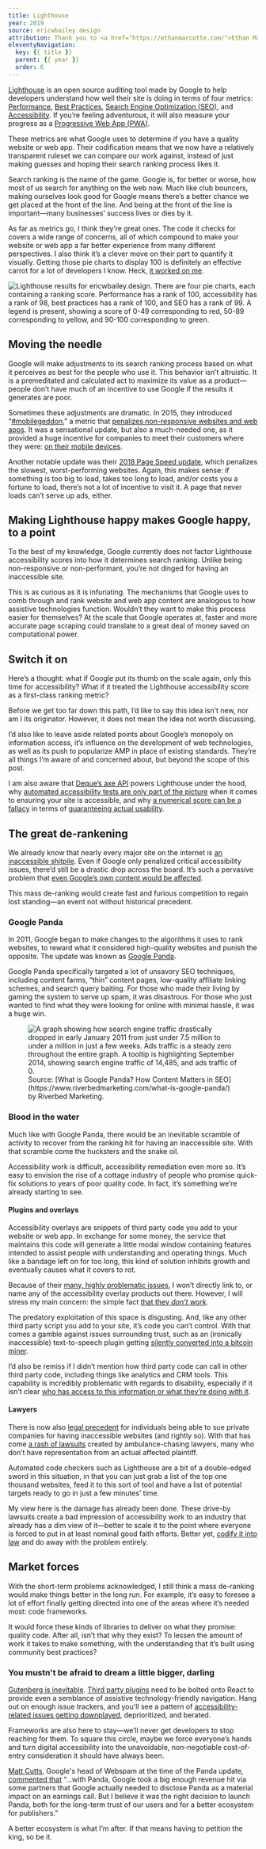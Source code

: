 ```yaml
---
title: Lighthouse
year: 2019
source: ericwbailey.design
attribution: Thank you to <a href="https://ethanmarcotte.com/">Ethan Marcotte</a> for his thoughts and feedback.
eleventyNavigation:
  key: {{ title }}
  parent: {{ year }}
  order: 6
---
```


[Lighthouse](https://developers.google.com/web/tools/lighthouse/) is an open source auditing tool made by Google to help developers understand how well their site is doing in terms of four metrics: [Performance](https://developers.google.com/web/tools/lighthouse/audits/critical-request-chains), [Best Practices](https://developers.google.com/web/tools/lighthouse/audits/appcache), [Search Engine Optimization (<abbr>SEO</abbr>)](https://developers.google.com/web/tools/lighthouse/audits/description), and [Accessibility](https://developers.google.com/web/tools/lighthouse/audits/button-name). If you’re feeling adventurous, it will also measure your progress as a [Progressive Web App (<abbr>PWA</abbr>)](https://developers.google.com/web/tools/lighthouse/audits/address-bar).

These metrics are what Google uses to determine if you have a quality website or web app. Their codification means that we now have a relatively transparent ruleset we can compare our work against, instead of just making guesses and hoping their search ranking process likes it.

Search ranking is the name of the game. Google is, for better or worse, how most of us search for anything on the web now. Much like club bouncers, making ourselves look good for Google means there’s a better chance we get placed at the front of the line. And being at the front of the line is important—many businesses’ success lives or dies by it.

As far as metrics go, I think they’re great ones. The code it checks for covers a wide range of concerns, all of which compound to make your website or web app a far better experience from many different perspectives. I also think it’s a clever move on their part to quantify it visually. Getting those pie charts to display 100 is definitely an effective carrot for a lot of developers I know. Heck, [it worked on me](https://lighthouse-dot-webdotdevsite.appspot.com/lh/html?url=https://ericwbailey.design/#accessibility).

![Lighthouse results for ericwbailey.design. There are four pie charts, each containing a ranking score. Performance has a rank of 100, accessibility has a rank of 98, best practices has a rank of 100, and SEO has a rank of 99. A legend is present, showing a score of 0-49 corresponding to red, 50-89 corresponding to yellow, and 90-100 corresponding to green.](../static/images/2019-05-14-lighthouse/lighthouse.png)

## Moving the needle

Google will make adjustments to its search ranking process based on what it perceives as best for the people who use it. This behavior isn’t altruistic. It is a premeditated and calculated act to maximize its value as a product—people don’t have much of an incentive to use Google if the results it generates are poor.

Sometimes these adjustments are dramatic. In 2015, they introduced “[#mobilegeddon](https://twitter.com/search?q=%23mobilegeddon&src=typd),” a metric that [penalizes non-responsive websites and web apps](https://searchengineland.com/library/google/google-mobile-friendly-update). It was a sensational update, but also a much-needed one, as it provided a huge incentive for companies to meet their customers where they were: [on their mobile devices](http://gs.statcounter.com/platform-market-share/desktop-mobile-tablet#monthly-201001-201901).

Another notable update was their [2018 Page Speed update](https://webmasters.googleblog.com/2018/01/using-page-speed-in-mobile-search.html), which penalizes the slowest, worst-performing websites. Again, this makes sense: if something is too big to load, takes too long to load, and/or costs you a fortune to load, there’s not a lot of incentive to visit it. A page that never loads can’t serve up ads, either.

## Making Lighthouse happy makes Google happy, to a point

To the best of my knowledge, Google currently does not factor Lighthouse accessibility scores into how it determines search ranking. Unlike being non-responsive or non-performant, you’re not dinged for having an inaccessible site.

This is as curious as it is infuriating. The mechanisms that Google uses to comb through and rank website and web app content are analogous to how assistive technologies function. Wouldn’t they want to make this process easier for themselves? At the scale that Google operates at, faster and more accurate page scraping could translate to a great deal of money saved on computational power.

## Switch it on

Here’s a thought: what if Google put its thumb on the scale again, only this time for accessibility? What if it treated the Lighthouse accessibility score as a first-class ranking metric?

Before we get too far down this path, I’d like to say this idea isn’t new, nor am I its originator. However, it does not mean the idea not worth discussing.

I’d also like to leave aside related points about Google’s monopoly on information access, it’s influence on the development of web technologies, as well as its push to popularize AMP in place of existing standards. They’re all things I’m aware of and concerned about, but beyond the scope of this post.

I am also aware that [Deque’s axe API](https://www.deque.com/axe/) powers Lighthouse under the hood, why [automated accessibility tests are only part of the picture](https://www.smashingmagazine.com/2018/09/importance-manual-accessibility-testing/) when it comes to ensuring your site is accessible, and why [a numerical score can be a fallacy](https://www.scottohara.me/blog/2019/03/26/a-warning-about-warnings.html) in terms of [guaranteeing actual usability](https://twitter.com/bamadesigner/status/1124822513660375040).

## The great de-rankening

We already know that nearly every major site on the internet is [an inaccessible shitpile](https://webaim.org/projects/million/). Even if Google only penalized critical accessibility issues, there’d still be a drastic drop across the board. It’s such a pervasive problem that [even Google’s own content would be affected](https://lighthouse-dot-webdotdevsite.appspot.com/lh/html?url=https://android-developers.googleblog.com/2019/05/whats-new-in-play.html#accessibility).

This mass de-ranking would create fast and furious competition to regain lost standing—an event not without historical precedent.

### Google Panda

In 2011, Google began to make changes to the algorithms it uses to rank websites, to reward what it considered high-quality websites and punish the opposite. The update was known as [Google Panda](https://moz.com/learn/seo/google-panda).

Google Panda specifically targeted a lot of unsavory SEO techniques, including content farms, “thin” content pages, low-quality affiliate linking schemes, and search query baiting. For those who made their living by gaming the system to serve up spam, it was disastrous. For those who just wanted to find what they were looking for online with minimal hassle, it was a huge win.

<figure
  role="figure"
  aria-label="Source: What is Google Panda? How Content Matters in SEO by Riverbed Marketing.">
  <img
    alt="A graph showing how search engine traffic drastically dropped in early January 2011 from just under 7.5 million to under a million in just a few weeks. Ads traffic is a steady zero throughout the entire graph. A tooltip is highlighting September 2014, showing search engine traffic of 14,485, and ads traffic of 0."
    src="../static/images/2019-05-14-lighthouse/google-panda-graph.png" />
  <figcaption>
    <span class="typography-small-caps">Source:</span> [What is Google Panda? How Content Matters in SEO](https://www.riverbedmarketing.com/what-is-google-panda/) by Riverbed Marketing.
  </figcaption>
</figure>

### Blood in the water

Much like with Google Panda, there would be an inevitable scramble of activity to recover from the ranking hit for having an inaccessible site. With that scramble come the hucksters and the snake oil.

Accessibility work is difficult, accessibility remediation even more so. It’s easy to envision the rise of a cottage industry of people who promise quick-fix solutions to years of poor quality code. In fact, it’s something we’re already starting to see.

#### Plugins and overlays

Accessibility overlays are snippets of third party code you add to your website or web app. In exchange for some money, the service that maintains this code will generate a little modal window containing features intended to assist people with understanding and operating things. Much like a bandage left on for too long, this kind of solution inhibits growth and eventually causes what it covers to rot.

Because of their [many, highly problematic issues](https://karlgroves.com/2012/04/19/can-assistive-technology-make-a-website-accessible), I won’t directly link to, or name any of the accessibility overlay products out there. However, I will stress my main concern: the simple fact [that they <em>don’t work</em>](https://blog.tenon.io/web-accessibility-overlays-dont-work).

The predatory exploitation of this space is disgusting. And, like any other third party script you add to your site, it’s code you can’t control. With that comes a gamble against issues surrounding trust, such as an (ironically inaccessible) text-to-speech plugin getting [silently converted into a bitcoin miner](https://en.m.wikipedia.org/wiki/BrowseAloud#Controversies).

I’d also be remiss if I didn’t mention how third party code can call in other third party code, including things like analytics and CRM tools. This capability is incredibly problematic with regards to disability, especially if it isn’t clear [who has access to this information or what they’re doing with it](https://css-tricks.com/accessibility-events/).

#### Lawyers

There is now also [legal precedent](https://www.forbes.com/sites/legalnewsline/2017/06/13/first-of-its-kind-trial-goes-plaintiffs-way-winn-dixie-must-update-website-for-the-blind/) for individuals being able to sue private companies for having inaccessible websites (and rightly so). With that has come [a rash of lawsuits](https://www.adatitleiii.com/2019/01/number-of-federal-website-accessibility-lawsuits-nearly-triple-exceeding-2250-in-2018/) created by ambulance-chasing lawyers, many who don’t have representation from an actual affected plaintiff.

Automated code checkers such as Lighthouse are a bit of a double-edged sword in this situation, in that you can just grab a list of the top one thousand websites, feed it to this sort of tool and have a list of potential targets ready to go in just a few minutes’ time.

My view here is the damage has already been done. These drive-by lawsuits create a bad impression of accessibility work to an industry that already has a dim view of it—better to scale it to the point where everyone is forced to put in at least nominal good faith efforts. Better yet, [codify it into law](https://medium.com/confrere/its-illegal-to-have-an-inaccessible-website-in-norway-and-that-s-good-news-for-all-of-us-b59a9e929d54) and do away with the problem entirely.

## Market forces

With the short-term problems acknowledged, I still think a mass de-ranking would make things better in the long run. For example, it’s easy to foresee a lot of effort finally getting directed into one of the areas where it’s needed most: code frameworks.

It would force these kinds of libraries to deliver on what they promise: quality code. After all, isn’t that why they exist? To lessen the amount of work it takes to make something, with the understanding that it’s built using community best practices?

### You mustn't be afraid to dream a little bigger, darling

[Gutenberg is inevitable](https://wptavern.com/wpcampus-gutenberg-accessibility-audit-finds-significant-and-pervasive-accessibility-problems). [Third party plugins](https://reach.tech/router/accessibility) need to be bolted onto React to provide even a semblance of assistive technology-friendly navigation. Hang out on enough issue trackers, and you'll see a pattern of [accessibility-related issues getting downplayed](https://bugs.chromium.org/p/chromium/issues/detail?id=90172), deprioritized, and berated.

Frameworks are also here to stay—we’ll never get developers to stop reaching for them. To square this circle, maybe we force everyone’s hands and turn digital accessibility into the unavoidable, non-negotiable cost-of-entry consideration it should have always been.

[Matt Cutts](https://www.mattcutts.com/), Google's head of Webspam at the time of the Panda update, [commented that](https://en.m.wikipedia.org/wiki/Google_Panda) “…with Panda, Google took a big enough revenue hit via some partners that Google actually needed to disclose Panda as a material impact on an earnings call. But I believe it was the right decision to launch Panda, both for the long-term trust of our users and for a better ecosystem for publishers.”

A better ecosystem is what I’m after. If that means having to petition the king, so be it.
